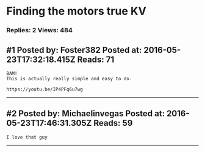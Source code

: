 # Finding the motors true KV

### Replies: 2 Views: 484

## \#1 Posted by: Foster382 Posted at: 2016-05-23T17:32:18.415Z Reads: 71

```
BAM!
This is actually really simple and easy to do.

https://youtu.be/IP4PFq6u7wg
```

---
## \#2 Posted by: Michaelinvegas Posted at: 2016-05-23T17:46:31.305Z Reads: 59

```
I love that guy
```

---
